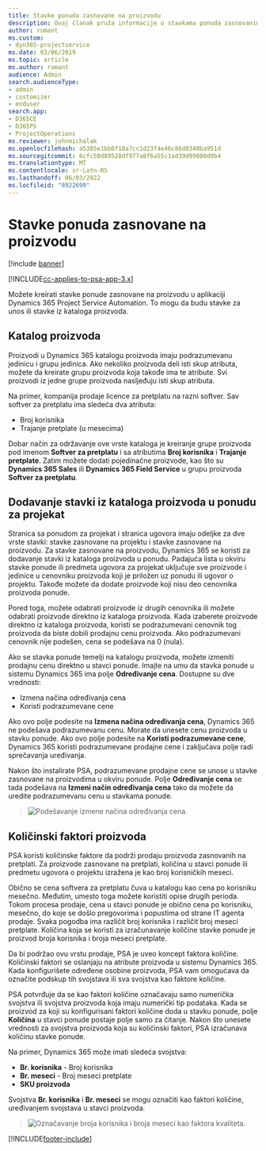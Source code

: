 ```yaml
---
title: Stavke ponuda zasnovane na proizvodu
description: Ovaj članak pruža informacije o stavkama ponuda zasnovanim na proizvodu.
author: rumant
ms.custom:
- dyn365-projectservice
ms.date: 03/06/2019
ms.topic: article
ms.author: rumant
audience: Admin
search.audienceType:
- admin
- customizer
- enduser
search.app:
- D365CE
- D365PS
- ProjectOperations
ms.reviewer: johnmichalak
ms.openlocfilehash: a5385e1bb0f18a7cc1d23f4e46c86d8340ba951d
ms.sourcegitcommit: 6cfc50d89528df977a8f6a55c1ad39d99800d9b4
ms.translationtype: MT
ms.contentlocale: sr-Latn-RS
ms.lasthandoff: 06/03/2022
ms.locfileid: "8922699"
---
```

# <a name="product-based-quote-lines"></a>Stavke ponuda zasnovane na proizvodu

[!include [banner](../includes/psa-now-project-operations.md)]

[!INCLUDE[cc-applies-to-psa-app-3.x](../includes/cc-applies-to-psa-app-3x.md)]


Možete kreirati stavke ponude zasnovane na proizvodu u aplikaciji Dynamics 365 Project Service Automation. To mogu da budu stavke za unos ili stavke iz kataloga proizvoda.

## <a name="product-catalog"></a>Katalog proizvoda

Proizvodi u Dynamics 365 katalogu proizvoda imaju podrazumevanu jedinicu i grupu jedinica. Ako nekoliko proizvoda deli isti skup atributa, možete da kreirate grupu proizvoda koja takođe ima te atribute. Svi proizvodi iz jedne grupe proizvoda nasljeđuju isti skup atributa.

Na primer, kompanija prodaje licence za pretplatu na razni softver. Sav softver za pretplatu ima sledeća dva atributa:

- Broj korisnika 
- Trajanje pretplate (u mesecima)

Dobar način za održavanje ove vrste kataloga je kreiranje grupe proizvoda pod imenom **Softver za pretplatu** i sa atributima **Broj korisnika** i **Trajanje pretplate**. Zatim možete dodati pojedinačne proizvode, kao što su **Dynamics 365 Sales** ili **Dynamics 365 Field Service** u grupu proizvoda **Softver za pretplatu**.

## <a name="adding-product-catalog-items-to-a-project-quote"></a>Dodavanje stavki iz kataloga proizvoda u ponudu za projekat

Stranica sa ponudom za projekat i stranica ugovora imaju odeljke za dve vrste stavki: stavke zasnovane na projektu i stavke zasnovane na proizvodu. Za stavke zasnovane na proizvodu, Dynamics 365 se koristi za dodavanje stavki iz kataloga proizvoda u ponudu. Padajuća lista u okviru stavke ponude ili predmeta ugovora za projekat uključuje sve proizvode i jedinice u cenovniku proizvoda koji je priložen uz ponudu ili ugovor o projektu. Takođe možete da dodate proizvode koji nisu deo cenovnika proizvoda ponude.

Pored toga, možete odabrati proizvode iz drugih cenovnika ili možete odabrati proizvode direktno iz kataloga proizvoda. Kada izaberete proizvode direktno iz kataloga proizvoda, koristi se podrazumevani cenovnik tog proizvoda da biste dobili prodajnu cenu proizvoda. Ako podrazumevani cenovnik nije podešen, cena se podešava na 0 (nula).

Ako se stavka ponude temelji na katalogu proizvoda, možete izmeniti prodajnu cenu direktno u stavci ponude. Imajte na umu da stavka ponude u sistemu Dynamics 365 ima polje **Određivanje cena**. Dostupne su dve vrednosti:

- Izmena načina određivanja cena  
- Koristi podrazumevane cene

Ako ovo polje podesite na **Izmena načina određivanja cena**, Dynamics 365 ne podešava podrazumevanu cenu. Morate da unesete cenu proizvoda u stavku ponude. Ako ovo polje podesite na **Koristi podrazumevane cene**, Dynamics 365 koristi podrazumevane prodajne cene i zaključava polje radi sprečavanja uređivanja.

Nakon što instalirate PSA, podrazumevane prodajne cene se unose u stavke zasnovane na proizvodima u okviru ponude. Polje **Određivanje cena** se tada podešava na **Izmeni način određivanja cena** tako da možete da uredite podrazumevanu cenu u stavkama ponude.

> ![Podešavanje izmene načina određivanja cena.](media/basic-guide-10.png)
 
## <a name="quantity-factors-for-products"></a>Količinski faktori proizvoda

PSA koristi količinske faktore da podrži prodaju proizvoda zasnovanih na pretplati. Za proizvode zasnovane na pretplati, količina u stavci ponude ili predmetu ugovora o projektu izražena je kao broj korisničkih meseci.

Obično se cena softvera za pretplatu čuva u katalogu kao cena po korisniku mesečno. Međutim, umesto toga možete koristiti opise drugih perioda. Tokom procesa prodaje, cena u stavci ponude je obično cena po korisniku, mesečno, do koje se došlo pregovorima i popustima od strane IT agenta prodaje. Svaka pogodba ima različit broj korisnika i različit broj meseci pretplate. Količina koja se koristi za izračunavanje količine stavke ponude je proizvod broja korisnika i broja meseci pretplate.

Da bi podržao ovu vrstu prodaje, PSA je uveo koncept faktora količine. Količinski faktori se oslanjaju na atribute proizvoda u sistemu Dynamics 365. Kada konfigurišete određene osobine proizvoda, PSA vam omogućava da označite podskup tih svojstava ili sva svojstva kao faktore količine.

PSA potvrđuje da se kao faktori količine označavaju samo numerička svojstva ili svojstva proizvoda koja imaju numerički tip podataka. Kada se proizvod za koji su konfigurisani faktori količine doda u stavku ponude, polje **Količina** u stavci ponude postaje polje samo za čitanje. Nakon što unesete vrednosti za svojstva proizvoda koja su količinski faktori, PSA izračunava količinu stavke ponude.

Na primer, Dynamics 365 može imati sledeća svojstva: 

- **Br. korisnika** - Broj korisnika 
- **Br. meseci** - Broj meseci pretplate
- **SKU proizvoda** 

Svojstva **Br. korisnika** i **Br. meseci** se mogu označiti kao faktori količine, uređivanjem svojstava u stavci proizvoda. 

> ![Označavanje broja korisnika i broja meseci kao faktora kvaliteta.](media/basic-guide-11.png)
 


[!INCLUDE[footer-include](../includes/footer-banner.md)]
